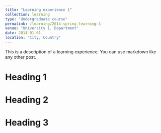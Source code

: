 ```yaml
---
title: "Learning experience 1"
collection: learning
type: "Undergraduate course"
permalink: /learning/2014-spring-learning-1
venue: "University 1, Department"
date: 2014-01-01
location: "City, Country"
---
```


This is a description of a learning experience. You can use markdown like any other post.

Heading 1
======

Heading 2
======

Heading 3
======
